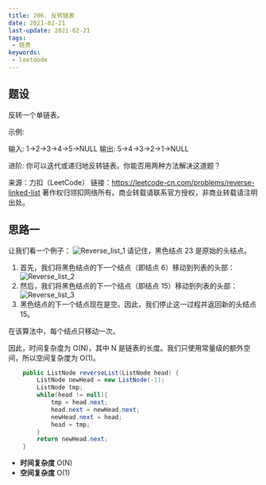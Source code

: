 ```yaml
---
title: 206. 反转链表
date: 2021-02-21
last-update: 2021-02-21
tags:
 - 链表
keywords:
 - leetdode
---
```


## 题设
反转一个单链表。

示例:

输入: 1->2->3->4->5->NULL
输出: 5->4->3->2->1->NULL

进阶:
你可以迭代或递归地反转链表。你能否用两种方法解决这道题？

来源：力扣（LeetCode）
链接：https://leetcode-cn.com/problems/reverse-linked-list
著作权归领扣网络所有。商业转载请联系官方授权，非商业转载请注明出处。

## 思路一 

让我们看一个例子：
![Reverse_list_1](/images/algorithm-list/206_Reverse_Linked_List_1.png)
请记住，黑色结点 23 是原始的头结点。

1. 首先，我们将黑色结点的下一个结点（即结点 6）移动到列表的头部：
![Reverse_list_2](/images/algorithm-list/206_Reverse_Linked_List_2.png)
2. 然后，我们将黑色结点的下一个结点（即结点 15）移动到列表的头部：
![Reverse_list_3](/images/algorithm-list/206_Reverse_Linked_List_3.png)
3. 黑色结点的下一个结点现在是空。因此，我们停止这一过程并返回新的头结点 15。

在该算法中，每个结点只移动一次。

因此，时间复杂度为 O(N)，其中 N 是链表的长度。我们只使用常量级的额外空间，所以空间复杂度为 O(1)。

```java 
    public ListNode reverseList(ListNode head) {
        ListNode newHead = new ListNode(-1);
        ListNode tmp;
        while(head != null){
            tmp = head.next;
            head.next = newHead.next;
            newHead.next = head;
            head = tmp;
        }
        return newHead.next;
    }
```

- **时间复杂度** O(N)
- **空间复杂度** O(1)
